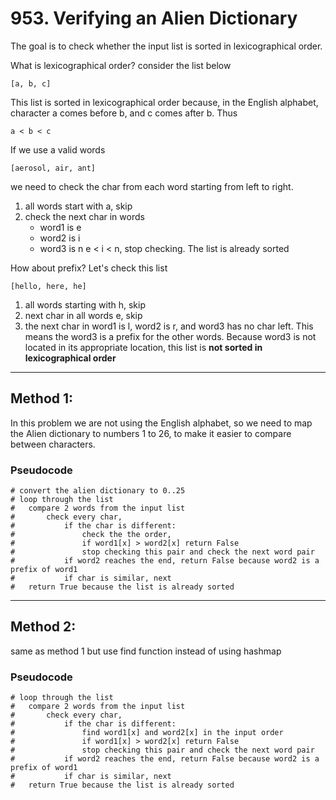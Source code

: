 # 953. Verifying an Alien Dictionary

The goal is to check whether the input list is sorted in lexicographical order. 

What is lexicographical order? consider the list below

    [a, b, c]

This list is sorted in lexicographical order because, in the English alphabet, character a comes before b, and c comes after b. Thus

    a < b < c

If we use a valid words

    [aerosol, air, ant]

we need to check the char from each word starting from left to right.

1. all words start with a, skip
2. check the next char in words
   - word1 is e
   - word2 is i
   - word3 is n
	e < i < n, stop checking. The list is already sorted

How about prefix? Let's check this list
    
    [hello, here, he]

1. all words starting with h, skip
2. next char in all words e, skip
3. the next char in word1 is l, word2 is r, and word3 has no char left. This means the word3 is a prefix for the other words. Because word3 is not located in its appropriate location, this list is **not sorted in lexicographical order** 

***
## Method 1: 
In this problem we are not using the English alphabet, so we need to map the Alien dictionary to numbers 1 to 26, to make it easier to compare between characters.

### Pseudocode
    # convert the alien dictionary to 0..25
    # loop through the list
    #   compare 2 words from the input list
    #       check every char, 
    #           if the char is different:
    #               check the the order, 
    #               if word1[x] > word2[x] return False
    #               stop checking this pair and check the next word pair
    #           if word2 reaches the end, return False because word2 is a prefix of word1
    #           if char is similar, next
    #   return True because the list is already sorted
***
## Method 2:
same as method 1 but use find function instead of using hashmap

### Pseudocode
    # loop through the list
    #   compare 2 words from the input list
    #       check every char, 
    #           if the char is different:
    #               find word1[x] and word2[x] in the input order
    #               if word1[x] > word2[x] return False
    #               stop checking this pair and check the next word pair
    #           if word2 reaches the end, return False because word2 is a prefix of word1
    #           if char is similar, next
    #   return True because the list is already sorted